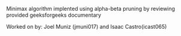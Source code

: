 Minimax algorithm implented using alpha-beta pruning by reviewing provided geeksforgeeks documentary

Worked on by: Joel Muniz (jmuni017) and Isaac Castro(icast065)